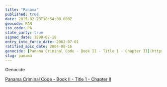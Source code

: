 ```yaml
---
title: "Panama"
published: true
date: 2015-02-23T18:54:00.000Z
geocode: PAN
iso_code: PA
state_party: true
signed_date: 1998-07-18
entry_into_force_date: 2002-07-01
ratified_apic_date: 2004-08-16
genocide: [Panama Criminal Code - Book II - Title 1 - Chapter II](https://iccdb.hrlc.net/data/doc/356/)
slug: panama
---
```

Genocide

[Panama Criminal Code - Book II - Title 1 - Chapter II](https://iccdb.hrlc.net/data/doc/356/)

